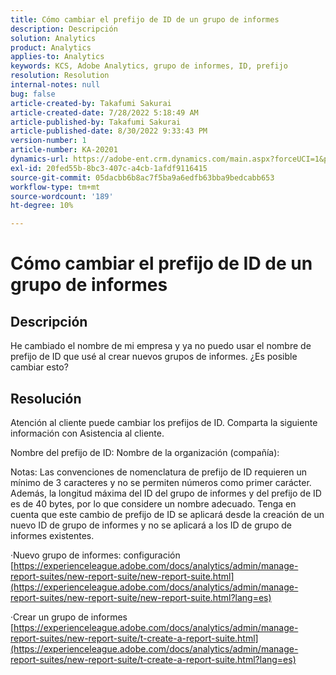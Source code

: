 ```yaml
---
title: Cómo cambiar el prefijo de ID de un grupo de informes
description: Descripción
solution: Analytics
product: Analytics
applies-to: Analytics
keywords: KCS, Adobe Analytics, grupo de informes, ID, prefijo
resolution: Resolution
internal-notes: null
bug: false
article-created-by: Takafumi Sakurai
article-created-date: 7/28/2022 5:18:49 AM
article-published-by: Takafumi Sakurai
article-published-date: 8/30/2022 9:33:43 PM
version-number: 1
article-number: KA-20201
dynamics-url: https://adobe-ent.crm.dynamics.com/main.aspx?forceUCI=1&pagetype=entityrecord&etn=knowledgearticle&id=373311bf-340e-ed11-82e5-000d3a379369
exl-id: 20fed55b-8bc3-407c-a4cb-1afdf9116415
source-git-commit: 05dacbb6b8ac7f5ba9a6edfb63bba9bedcabb653
workflow-type: tm+mt
source-wordcount: '189'
ht-degree: 10%

---
```


# Cómo cambiar el prefijo de ID de un grupo de informes

## Descripción

He cambiado el nombre de mi empresa y ya no puedo usar el nombre de prefijo de ID que usé al crear nuevos grupos de informes. ¿Es posible cambiar esto?

## Resolución


Atención al cliente puede cambiar los prefijos de ID. Comparta la siguiente información con Asistencia al cliente.

Nombre del prefijo de ID: Nombre de la organización (compañía):

Notas: Las convenciones de nomenclatura de prefijo de ID requieren un mínimo de 3 caracteres y no se permiten números como primer carácter. Además, la longitud máxima del ID del grupo de informes y del prefijo de ID es de 40 bytes, por lo que considere un nombre adecuado. Tenga en cuenta que este cambio de prefijo de ID se aplicará desde la creación de un nuevo ID de grupo de informes y no se aplicará a los ID de grupo de informes existentes.

·Nuevo grupo de informes: configuración
[https://experienceleague.adobe.com/docs/analytics/admin/manage-report-suites/new-report-suite/new-report-suite.html](https://experienceleague.adobe.com/docs/analytics/admin/manage-report-suites/new-report-suite/new-report-suite.html?lang=es)

·Crear un grupo de informes
[https://experienceleague.adobe.com/docs/analytics/admin/manage-report-suites/new-report-suite/t-create-a-report-suite.html](https://experienceleague.adobe.com/docs/analytics/admin/manage-report-suites/new-report-suite/t-create-a-report-suite.html?lang=es)
